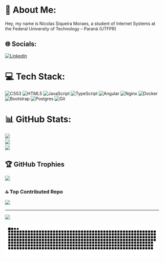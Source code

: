 # 💫 About Me:
Hey, my name is Nicolas Siqueira Moraes, a student of Internet Systems at the Federal University of Technology – Paraná (UTFPR)


## 🌐 Socials:
[![LinkedIn](https://img.shields.io/badge/LinkedIn-%230077B5.svg?logo=linkedin&logoColor=white)](https://linkedin.com/in/https://www.linkedin.com/in/nicosikmoraes/) 

# 💻 Tech Stack:
![CSS3](https://img.shields.io/badge/css3-%231572B6.svg?style=for-the-badge&logo=css3&logoColor=white) ![HTML5](https://img.shields.io/badge/html5-%23E34F26.svg?style=for-the-badge&logo=html5&logoColor=white) ![JavaScript](https://img.shields.io/badge/javascript-%23323330.svg?style=for-the-badge&logo=javascript&logoColor=%23F7DF1E) ![TypeScript](https://img.shields.io/badge/typescript-%23007ACC.svg?style=for-the-badge&logo=typescript&logoColor=white) ![Angular](https://img.shields.io/badge/angular-%23DD0031.svg?style=for-the-badge&logo=angular&logoColor=white) ![Nginx](https://img.shields.io/badge/nginx-%23009639.svg?style=for-the-badge&logo=nginx&logoColor=white) ![Docker](https://img.shields.io/badge/docker-%230db7ed.svg?style=for-the-badge&logo=docker&logoColor=white) ![Bootstrap](https://img.shields.io/badge/bootstrap-%238511FA.svg?style=for-the-badge&logo=bootstrap&logoColor=white) ![Postgres](https://img.shields.io/badge/postgres-%23316192.svg?style=for-the-badge&logo=postgresql&logoColor=white) ![Git](https://img.shields.io/badge/git-%23F05033.svg?style=for-the-badge&logo=git&logoColor=white)
# 📊 GitHub Stats:
![](https://github-readme-stats.vercel.app/api?username=nicosikmoraes&theme=dark&hide_border=true&include_all_commits=false&count_private=false)<br/>
![](https://nirzak-streak-stats.vercel.app/?user=nicosikmoraes&theme=dark&hide_border=true)<br/>
![](https://github-readme-stats.vercel.app/api/top-langs/?username=nicosikmoraes&theme=dark&hide_border=true&include_all_commits=false&count_private=false&layout=compact)

## 🏆 GitHub Trophies
![](https://github-profile-trophy.vercel.app/?username=nicosikmoraes&theme=radical&no-frame=true&no-bg=false&margin-w=4)

### 🔝 Top Contributed Repo
![](https://github-contributor-stats.vercel.app/api?username=nicosikmoraes&limit=5&theme=radical&combine_all_yearly_contributions=true)

---
[![](https://visitcount.itsvg.in/api?id=nicosikmoraes&icon=0&color=0)](https://visitcount.itsvg.in)

<picture>
  <source media="(prefers-color-scheme: dark)" srcset="https://raw.githubusercontent.com/nicosikmoraes/nicosikmoraes/output/github-snake-dark.svg" />
  <source media="(prefers-color-scheme: light)" srcset="https://raw.githubusercontent.com/nicosikmoraes/nicosikmoraes/output/github-snake.svg" />
  <img alt="github-snake" src="https://raw.githubusercontent.com/nicosikmoraes/nicosikmoraes/output/github-snake.svg" />
</picture>

<!-- Proudly created with GPRM ( https://gprm.itsvg.in ) -->
